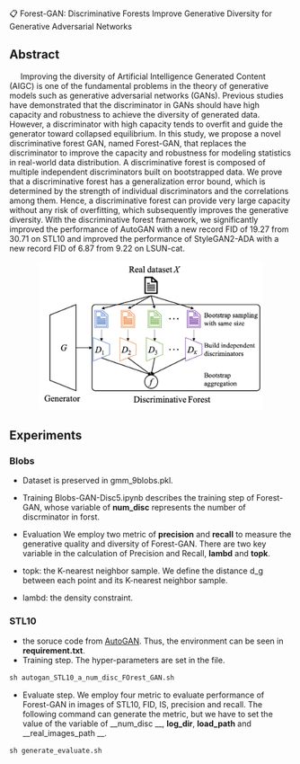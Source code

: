 📋 Forest-GAN: Discriminative Forests Improve Generative Diversity for Generative Adversarial Networks

## Abstract
&nbsp;&nbsp;&nbsp;&nbsp; Improving the diversity of Artificial Intelligence Generated Content (AIGC) is one of the fundamental problems in the theory of generative models such as generative adversarial networks (GANs). Previous studies have demonstrated that the discriminator in GANs should have high capacity and robustness to achieve the diversity of generated data. However, a discriminator with high capacity tends to overfit and guide the generator toward collapsed equilibrium. In this study, we propose a novel discriminative forest GAN, named Forest-GAN, that replaces the discriminator to improve the capacity and robustness for modeling statistics in real-world data distribution. A discriminative forest is composed of multiple independent discriminators built on bootstrapped data. We prove that a discriminative forest has a generalization error bound, which is determined by the strength of individual discriminators and the correlations among them. Hence, a discriminative forest can provide very large capacity without any risk of overfitting, which subsequently improves the generative diversity. With the discriminative forest framework, we significantly improved the performance of AutoGAN with a new record FID of 19.27 from 30.71 on STL10 and improved the performance of StyleGAN2-ADA with a new record FID of 6.87 from 9.22 on LSUN-cat.
<div align=center><img src="Figure/framework.png" width="400" /></div>

## Experiments
### Blobs
* Dataset is preserved in gmm_9blobs.pkl. <br />
* Training 
Blobs-GAN-Disc5.ipynb describes the training step of Forest-GAN, whose variable of **num_disc** represents the number of discrminator in forst.<br />

* Evaluation
We employ two metric of **precision** and **recall** to measure the generative quality and diversity of Forest-GAN. 
There are two key variable in the calculation of Precision and Recall, 
**lambd** and **topk**.
* topk: the K-nearest neighbor sample. We define the distance d_g between each point and its K-nearest neighbor sample.
* lambd: the density constraint.


### STL10

* the soruce code from [AutoGAN](https://github.com/VITA-Group/AutoGAN). Thus, the environment can be seen in **requirement.txt**.
* Training step. The hyper-parameters are set in the file.
```Python
sh autogan_STL10_a_num_disc_FOrest_GAN.sh
```

* Evaluate step. We employ four metric to evaluate performance of Forest-GAN in images of STL10, FID, IS, precision and recall. The following command can generate the metric, but we have to set the value of the variable of __num_disc __, __log_dir__, __load_path__ and __real_images_path  __. 
```Python
sh generate_evaluate.sh
```


